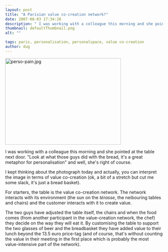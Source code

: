 ```yaml
---
layout: post
title: "A Parisian value co-creation network?"
date: 2007-08-03 17:34:28
description: " I was working with a colleague this morning and she pointed at the table next door. &#8220;Look at what those guys did with the bread, it&#8217;s a great metaphor for personalisation&#8221; and well, she&#8217;s right of course. I kept&#8230;"
thumbnail: defaultThumbnail.png
alt: ""

tags: paris, personalisation, personalspace, value co-creation
author: dug
---
```


<p><a href="http://www.donkeyontheedge.com/i/perso-pain.jpg"><img alt="perso-pain.jpg" src="http://www.donkeyontheedge.com/i/perso-pain-thumb.jpg" width="370" height="277" /></a></p>

<p>I was working with a colleague this morning and she pointed at the table next door. "Look at what those guys did with the bread, it's a great metaphor for personalisation" and well, she's right of course.</p>

<p>I kept thinking about the photograph today and actually, you can interpret the image in terms of value co-creation (ok, a bit of a stretch but cut me some slack, it's just a bread basket). </p>

<p>For starters, the table is the value co-creation network. The network interacts with its environment (the sun on the <em>térasse</em>, the neibouring tables and chairs) and the customer interacts with it to create value. </p>

<p>The two guys have adjusted the table itself, the chairs and when the food comes (from another participant in the value-creation network, the chef) they decide on the way they will eat it. By customising the table to support the two glasses of beer and the breadbasket they have added value to their lunch beyond the 13.5 euro price-tag (and of course, that's without counting the value in their meeting in the first place which is probably the most value-intensive part of the network).</p>
